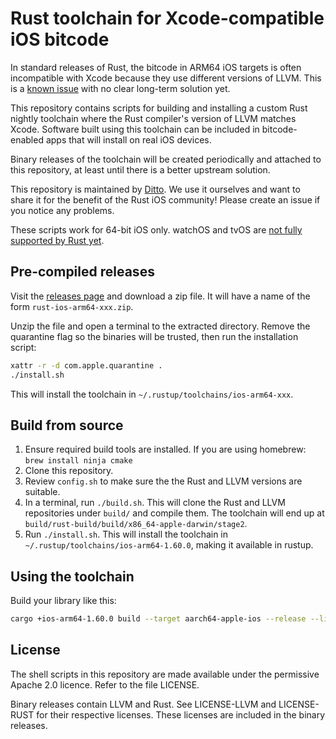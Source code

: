 # Rust toolchain for Xcode-compatible iOS bitcode

In standard releases of Rust, the bitcode in ARM64 iOS targets is often
incompatible with Xcode because they use different versions of LLVM. This is a
[known issue](https://github.com/rust-lang/rust/issues/35968) with no clear
long-term solution yet.

This repository contains scripts for building and installing a custom Rust
nightly toolchain where the Rust compiler's version of LLVM matches Xcode.
Software built using this toolchain can be included in bitcode-enabled apps that
will install on real iOS devices.

Binary releases of the toolchain will be created periodically and attached to
this repository, at least until there is a better upstream solution.

This repository is maintained by [Ditto](https://www.ditto.live). We use it
ourselves and want to share it for the benefit of the Rust iOS community! Please
create an issue if you notice any problems.

These scripts work for 64-bit iOS only. watchOS and tvOS are
[not fully supported by Rust yet](https://github.com/rust-lang/rust/issues/48862).

## Pre-compiled releases

Visit the [releases page](https://github.com/getditto/rust-bitcode/releases) and
download a zip file. It will have a name of the form
`rust-ios-arm64-xxx.zip`.

Unzip the file and open a terminal to the extracted directory. Remove the
quarantine flag so the binaries will be trusted, then run the installation
script:

```bash
xattr -r -d com.apple.quarantine .
./install.sh
```

This will install the toolchain in `~/.rustup/toolchains/ios-arm64-xxx`.

## Build from source

1. Ensure required build tools are installed. If you are using homebrew: `brew
   install ninja cmake`
2. Clone this repository.
3. Review `config.sh` to make sure the the Rust and LLVM versions are suitable.
4. In a terminal, run `./build.sh`. This will clone the Rust and LLVM
   repositories under `build/` and compile them. The toolchain will end up
   at `build/rust-build/build/x86_64-apple-darwin/stage2`.
5. Run `./install.sh`. This will install the toolchain in
   `~/.rustup/toolchains/ios-arm64-1.60.0`, making it available in rustup.

## Using the toolchain

Build your library like this:

```bash
cargo +ios-arm64-1.60.0 build --target aarch64-apple-ios --release --lib
```

## License

The shell scripts in this repository are made available under the permissive
Apache 2.0 licence. Refer to the file LICENSE.

Binary releases contain LLVM and Rust. See LICENSE-LLVM and LICENSE-RUST for
their respective licenses. These licenses are included in the binary releases.
